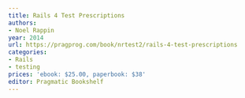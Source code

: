 ```yaml
---
title: Rails 4 Test Prescriptions
authors:
- Noel Rappin
year: 2014
url: https://pragprog.com/book/nrtest2/rails-4-test-prescriptions
categories:
- Rails
- testing
prices: 'ebook: $25.00, paperbook: $38'
editor: Pragmatic Bookshelf
---
```

